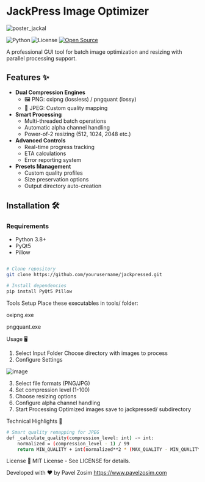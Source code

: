 # JackPress Image Optimizer
![poster_jackal](https://github.com/user-attachments/assets/92129921-11f1-4e66-b376-0d9e65d260df)

![Python](https://img.shields.io/badge/python-3.8%2B-blue)
![License](https://img.shields.io/badge/license-MIT-green)
[![Open Source](https://badges.frapsoft.com/os/v1/open-source.svg?v=103)](https://opensource.org/)

A professional GUI tool for batch image optimization and resizing with parallel processing support.

## Features ✨

- **Dual Compression Engines**
  - 🖼️ PNG: oxipng (lossless) / pngquant (lossy)
  - 📸 JPEG: Custom quality mapping
- **Smart Processing**
  - Multi-threaded batch operations
  - Automatic alpha channel handling
  - Power-of-2 resizing (512, 1024, 2048 etc.)
- **Advanced Controls**
  - Real-time progress tracking
  - ETA calculations
  - Error reporting system
- **Presets Management**
  - Custom quality profiles
  - Size preservation options
  - Output directory auto-creation

## Installation 🛠️

### Requirements
- Python 3.8+
- PyQt5
- Pillow

```bash

# Clone repository
git clone https://github.com/yourusername/jackpressed.git

# Install dependencies
pip install PyQt5 Pillow

```
Tools Setup
Place these executables in tools/ folder:

oxipng.exe

pngquant.exe

Usage 🖥️
1. Select Input Folder
Choose directory with images to process
2. Configure Settings


![image](https://github.com/user-attachments/assets/8d982866-e248-490c-8baa-7d42465b0b9b)


3. Select file formats (PNG/JPG)
4. Set compression level (1-100)
5. Choose resizing options
6. Configure alpha channel handling
7. Start Processing
Optimized images save to jackpressed/ subdirectory

Technical Highlights 🧠

```bash
# Smart quality remapping for JPEG
def _calculate_quality(compression_level: int) -> int:
    normalized = (compression_level - 1) / 99
    return MIN_QUALITY + int(normalized**2 * (MAX_QUALITY - MIN_QUALITY))
```
License 📄
MIT License - See LICENSE for details.

Developed with ❤️ by Pavel Zosim
https://www.pavelzosim.com






    
